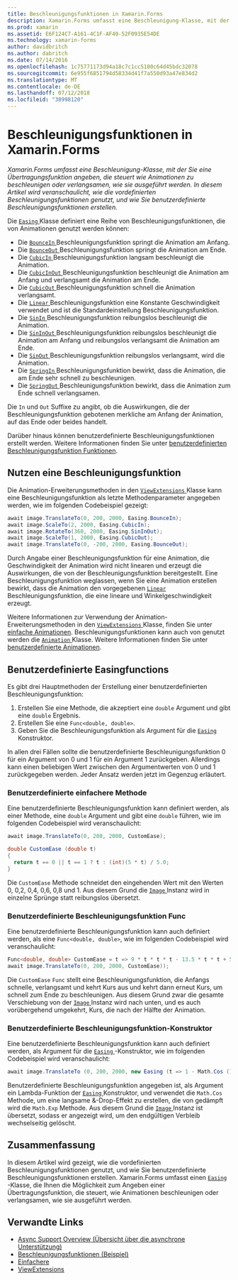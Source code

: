 ```yaml
---
title: Beschleunigungsfunktionen in Xamarin.Forms
description: Xamarin.Forms umfasst eine Beschleunigung-Klasse, mit der Sie eine Übertragungsfunktion angeben, die steuert wie Animationen zu beschleunigen oder verlangsamen, wie sie ausgeführt werden. In diesem Artikel wird veranschaulicht, wie die vordefinierten Beschleunigungsfunktionen genutzt, und wie Sie benutzerdefinierte Beschleunigungsfunktionen erstellen.
ms.prod: xamarin
ms.assetid: E6F124C7-A161-4C1F-AF40-52F0935E54DE
ms.technology: xamarin-forms
author: davidbritch
ms.author: dabritch
ms.date: 07/14/2016
ms.openlocfilehash: 1c75771173d94a18c7c1cc5100c64d45bdc32078
ms.sourcegitcommit: 6e955f6851794d58334d41f7a550d93a47e834d2
ms.translationtype: MT
ms.contentlocale: de-DE
ms.lasthandoff: 07/12/2018
ms.locfileid: "38998120"
---
```

# <a name="easing-functions-in-xamarinforms"></a>Beschleunigungsfunktionen in Xamarin.Forms

_Xamarin.Forms umfasst eine Beschleunigung-Klasse, mit der Sie eine Übertragungsfunktion angeben, die steuert wie Animationen zu beschleunigen oder verlangsamen, wie sie ausgeführt werden. In diesem Artikel wird veranschaulicht, wie die vordefinierten Beschleunigungsfunktionen genutzt, und wie Sie benutzerdefinierte Beschleunigungsfunktionen erstellen._


Die [ `Easing` ](xref:Xamarin.Forms.Easing) Klasse definiert eine Reihe von Beschleunigungsfunktionen, die von Animationen genutzt werden können:

- Die [ `BounceIn` ](xref:Xamarin.Forms.Easing.BounceIn) Beschleunigungsfunktion springt die Animation am Anfang.
- Die [ `BounceOut` ](xref:Xamarin.Forms.Easing.BounceOut) Beschleunigungsfunktion springt die Animation am Ende.
- Die [ `CubicIn` ](xref:Xamarin.Forms.Easing.CubicIn) Beschleunigungsfunktion langsam beschleunigt die Animation.
- Die [ `CubicInOut` ](xref:Xamarin.Forms.Easing.CubicInOut) Beschleunigungsfunktion beschleunigt die Animation am Anfang und verlangsamt die Animation am Ende.
- Die [ `CubicOut` ](xref:Xamarin.Forms.Easing.CubicOut) Beschleunigungsfunktion schnell die Animation verlangsamt.
- Die [ `Linear` ](xref:Xamarin.Forms.Easing.Linear) Beschleunigungsfunktion eine Konstante Geschwindigkeit verwendet und ist die Standardeinstellung Beschleunigungsfunktion.
- Die [ `SinIn` ](xref:Xamarin.Forms.Easing.SinIn) Beschleunigungsfunktion reibungslos beschleunigt die Animation.
- Die [ `SinInOut` ](xref:Xamarin.Forms.Easing.SinInOut) Beschleunigungsfunktion reibungslos beschleunigt die Animation am Anfang und reibungslos verlangsamt die Animation am Ende.
- Die [ `SinOut` ](xref:Xamarin.Forms.Easing.SinOut) Beschleunigungsfunktion reibungslos verlangsamt, wird die Animation.
- Die [ `SpringIn` ](xref:Xamarin.Forms.Easing.SpringIn) Beschleunigungsfunktion bewirkt, dass die Animation, die am Ende sehr schnell zu beschleunigen.
- Die [ `SpringOut` ](xref:Xamarin.Forms.Easing.SpringOut) Beschleunigungsfunktion bewirkt, dass die Animation zum Ende schnell verlangsamen.

Die `In` und `Out` Suffixe zu angibt, ob die Auswirkungen, die der Beschleunigungsfunktion gebotenen merkliche am Anfang der Animation, auf das Ende oder beides handelt.

Darüber hinaus können benutzerdefinierte Beschleunigungsfunktionen erstellt werden. Weitere Informationen finden Sie unter [benutzerdefinierten Beschleunigungsfunktion Funktionen](#customeasing).

## <a name="consuming-an-easing-function"></a>Nutzen eine Beschleunigungsfunktion

Die Animation-Erweiterungsmethoden in den [ `ViewExtensions` ](xref:Xamarin.Forms.ViewExtensions) Klasse kann eine Beschleunigungsfunktion als letzte Methodenparameter angegeben werden, wie im folgenden Codebeispiel gezeigt:

```csharp
await image.TranslateTo(0, 200, 2000, Easing.BounceIn);
await image.ScaleTo(2, 2000, Easing.CubicIn);
await image.RotateTo(360, 2000, Easing.SinInOut);
await image.ScaleTo(1, 2000, Easing.CubicOut);
await image.TranslateTo(0, -200, 2000, Easing.BounceOut);
```

Durch Angabe einer Beschleunigungsfunktion für eine Animation, die Geschwindigkeit der Animation wird nicht linearen und erzeugt die Auswirkungen, die von der Beschleunigungsfunktion bereitgestellt. Eine Beschleunigungsfunktion weglassen, wenn Sie eine Animation erstellen bewirkt, dass die Animation den vorgegebenen [ `Linear` ](xref:Xamarin.Forms.Easing.Linear) Beschleunigungsfunktion, die eine lineare und Winkelgeschwindigkeit erzeugt.

Weitere Informationen zur Verwendung der Animation-Erweiterungsmethoden in den [ `ViewExtensions` ](xref:Xamarin.Forms.ViewExtensions) Klasse, finden Sie unter [einfache Animationen](~/xamarin-forms/user-interface/animation/simple.md). Beschleunigungsfunktionen kann auch von genutzt werden die [ `Animation` ](xref:Xamarin.Forms.Animation) Klasse. Weitere Informationen finden Sie unter [benutzerdefinierte Animationen](~/xamarin-forms/user-interface/animation/custom.md).

<a name="customeasing" />

## <a name="custom-easing-functions"></a>Benutzerdefinierte Easingfunctions

Es gibt drei Hauptmethoden der Erstellung einer benutzerdefinierten Beschleunigungsfunktion:

1. Erstellen Sie eine Methode, die akzeptiert eine `double` Argument und gibt eine `double` Ergebnis.
1. Erstellen Sie eine `Func<double, double>`.
1. Geben Sie die Beschleunigungsfunktion als Argument für die [ `Easing` ](xref:Xamarin.Forms.Easing) Konstruktor.

In allen drei Fällen sollte die benutzerdefinierte Beschleunigungsfunktion 0 für ein Argument von 0 und 1 für ein Argument 1 zurückgeben. Allerdings kann einen beliebigen Wert zwischen den Argumentwerten von 0 und 1 zurückgegeben werden. Jeder Ansatz werden jetzt im Gegenzug erläutert.

### <a name="custom-easing-method"></a>Benutzerdefinierte einfachere Methode

Eine benutzerdefinierte Beschleunigungsfunktion kann definiert werden, als einer Methode, eine `double` Argument und gibt eine `double` führen, wie im folgenden Codebeispiel wird veranschaulicht:

```csharp
await image.TranslateTo(0, 200, 2000, CustomEase);

double CustomEase (double t)
{
  return t == 0 || t == 1 ? t : (int)(5 * t) / 5.0;
}
```

Die `CustomEase` Methode schneidet den eingehenden Wert mit den Werten 0, 0,2, 0,4, 0,6, 0,8 und 1. Aus diesem Grund die [ `Image` ](xref:Xamarin.Forms.Image) Instanz wird in einzelne Sprünge statt reibungslos übersetzt.

### <a name="custom-easing-func"></a>Benutzerdefinierte Beschleunigungsfunktion Func

Eine benutzerdefinierte Beschleunigungsfunktion kann auch definiert werden, als eine `Func<double, double>`, wie im folgenden Codebeispiel wird veranschaulicht:

```csharp
Func<double, double> CustomEase = t => 9 * t * t * t - 13.5 * t * t + 5.5 * t;
await image.TranslateTo(0, 200, 2000, CustomEase));
```

Die `CustomEase` `Func` stellt eine Beschleunigungsfunktion, die Anfangs schnelle, verlangsamt und kehrt Kurs aus und kehrt dann erneut Kurs, um schnell zum Ende zu beschleunigen. Aus diesem Grund zwar die gesamte Verschiebung von der [ `Image` ](xref:Xamarin.Forms.Image) Instanz wird nach unten, und es auch vorübergehend umgekehrt, Kurs, die nach der Hälfte der Animation.

### <a name="custom-easing-constructor"></a>Benutzerdefinierte Beschleunigungsfunktion-Konstruktor

Eine benutzerdefinierte Beschleunigungsfunktion kann auch definiert werden, als Argument für die [ `Easing` ](xref:Xamarin.Forms.Easing) -Konstruktor, wie im folgenden Codebeispiel wird veranschaulicht:

```csharp
await image.TranslateTo (0, 200, 2000, new Easing (t => 1 - Math.Cos (10 * Math.PI * t) * Math.Exp (-5 * t)));
```

Benutzerdefinierte Beschleunigungsfunktion angegeben ist, als Argument ein Lambda-Funktion der [ `Easing` ](xref:Xamarin.Forms.Easing) Konstruktor, und verwendet die `Math.Cos` Methode, um eine langsame &-Drop-Effekt zu erstellen, die von gedämpft wird die `Math.Exp` Methode. Aus diesem Grund die [ `Image` ](xref:Xamarin.Forms.Image) Instanz ist übersetzt, sodass er angezeigt wird, um den endgültigen Verbleib wechselseitig gelöscht.

## <a name="summary"></a>Zusammenfassung

In diesem Artikel wird gezeigt, wie die vordefinierten Beschleunigungsfunktionen genutzt, und wie Sie benutzerdefinierte Beschleunigungsfunktionen erstellen. Xamarin.Forms umfasst einen [ `Easing` ](xref:Xamarin.Forms.Easing) -Klasse, die Ihnen die Möglichkeit zum Angeben einer Übertragungsfunktion, die steuert, wie Animationen beschleunigen oder verlangsamen, wie sie ausgeführt werden.



## <a name="related-links"></a>Verwandte Links

- [Async Support Overview (Übersicht über die asynchrone Unterstützung)](~/cross-platform/platform/async.md)
- [Beschleunigungsfunktionen (Beispiel)](https://developer.xamarin.com/samples/xamarin-forms/userinterface/animation/easing/)
- [Einfachere](xref:Xamarin.Forms.Easing)
- [ViewExtensions](xref:Xamarin.Forms.ViewExtensions)
